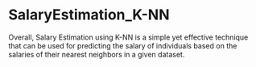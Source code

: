 # SalaryEstimation_K-NN
Overall, Salary Estimation using K-NN is a simple yet effective technique that can be used for predicting the salary of individuals based on the salaries of their nearest neighbors in a given dataset.
